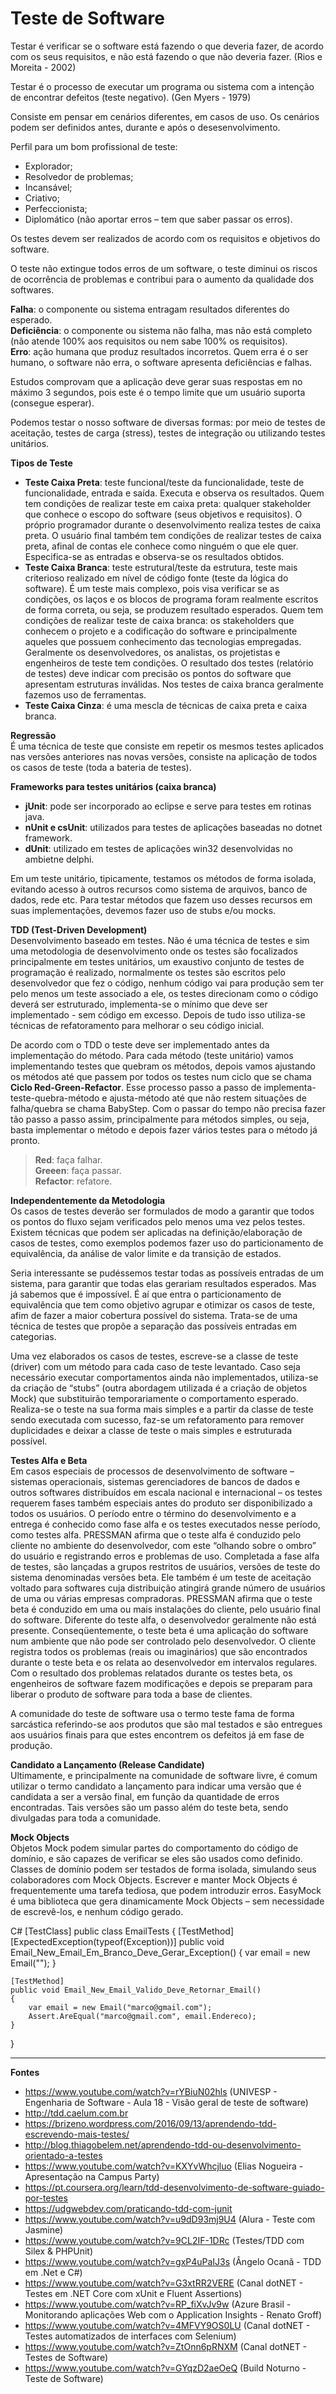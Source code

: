 # Teste de Software 

Testar é verificar se o software está fazendo o que deveria fazer, de acordo com os seus requisitos, e não está fazendo o que não deveria fazer. (Rios e Moreita - 2002)

Testar é o processo de executar um programa ou sistema com a intenção de encontrar defeitos (teste negativo). (Gen Myers - 1979)

Consiste em pensar em cenários diferentes, em casos de uso. Os cenários podem ser definidos antes, durante e após o desesenvolvimento.

Perfil para um bom profissional de teste:
- Explorador;
- Resolvedor de problemas;
- Incansável;
- Criativo;
- Perfeccionista;
- Diplomático (não aportar erros – tem que saber passar os erros).

Os testes devem ser realizados de acordo com os requisitos e objetivos do software.

O teste não extingue todos erros de um software, o teste diminui os riscos de ocorrência de problemas e contribui para o aumento da qualidade dos softwares.

**Falha**: o componente ou sistema entragam resultados diferentes do esperado.  
**Deficiência**: o componente ou sistema não falha, mas não está completo (não atende 100% aos requisitos ou nem sabe 100% os requisitos).  
**Erro**: ação humana que produz resultados incorretos. Quem erra é o ser humano, o software não erra, o software apresenta deficiências e falhas.  

Estudos comprovam que a aplicação deve gerar suas respostas em no máximo 3 segundos, pois este é o tempo limite que um usuário suporta (consegue esperar).

Podemos testar o nosso software de diversas formas: por meio de testes de aceitação, testes de carga (stress), testes de integração ou utilizando testes unitários.

**Tipos de Teste**  
- **Teste Caixa Preta**: teste funcional/teste da funcionalidade, teste de funcionalidade, entrada e saída. Executa e observa os resultados. Quem tem condições de realizar teste em caixa preta: qualquer stakeholder que conhece o escopo do software (seus objetivos e requisitos). O próprio programador durante o desenvolvimento realiza testes de caixa preta. O usuário final também tem condições de realizar testes de caixa preta, afinal de contas ele conhece como ninguém o que ele quer. Especifica-se as entradas e observa-se os resultados obtidos. 
- **Teste Caixa Branca**: teste estrutural/teste da estrutura, teste mais criterioso realizado em nível de código fonte (teste da lógica do software). É um teste mais complexo, pois visa verificar se as condições, os laços e os blocos de programa foram realmente escritos de forma correta, ou seja, se produzem resultado esperados. Quem tem condições de realizar teste de caixa branca: os stakeholders que conhecem o projeto e a codificação do software e principalmente aqueles que possuem conhecimento das tecnologias empregadas. Geralmente os desenvolvedores, os analistas, os projetistas e engenheiros de teste tem condições. O resultado dos testes (relatório de testes) deve indicar com precisão os pontos do software que apresentam estruturas inválidas. Nos testes de caixa branca geralmente fazemos uso de ferramentas.
- **Teste Caixa Cinza**: é uma mescla de técnicas de caixa preta e caixa branca.

**Regressão**  
É uma técnica de teste que consiste em repetir os mesmos testes aplicados nas versões anteriores nas novas versões, consiste na aplicação de todos os casos de teste (toda a bateria de testes).

**Frameworks para testes unitários (caixa branca)**  
- **jUnit**: pode ser incorporado ao eclipse e serve para testes em rotinas java.
- **nUnit e csUnit**: utilizados para testes de aplicações baseadas no dotnet framework.
- **dUnit**: utilizado em testes de aplicações win32 desenvolvidas no ambietne delphi.

Em um teste unitário, tipicamente, testamos os métodos de forma isolada, evitando acesso à outros recursos como sistema de arquivos, banco de dados, rede etc. Para testar métodos que fazem uso desses recursos em suas implementações, devemos fazer uso de stubs e/ou mocks.

**TDD (Test-Driven Development)**  
Desenvolvimento baseado em testes. Não é uma técnica de testes e sim uma metodologia de desenvolvimento onde os testes são focalizados principalmente em testes unitários, um exaustivo conjunto de testes de programação é realizado, normalmente os testes são escritos pelo desenvolvedor que fez o código, nenhum código vai para produção sem ter pelo menos um teste associado a ele, os testes direcionam como o código deverá ser estruturado,  implementa-se o mínimo que deve ser implementado - sem código em excesso. Depois de tudo isso utiliza-se técnicas de refatoramento para melhorar o seu código inicial.

De acordo com o TDD o teste deve ser implementado antes da implementação do método. Para cada método (teste unitário) vamos implementando testes que quebram os métodos, depois vamos ajustando os métodos até que passem por todos os testes num ciclo que se chama **Ciclo Red-Green-Refactor**. Esse processo passo a passo de implementa-teste-quebra-método e ajusta-método até que não restem situações de falha/quebra se chama BabyStep. Com o passar do tempo não precisa fazer tão passo a passo assim, principalmente para métodos simples, ou seja, basta implementar o método e depois fazer vários testes para o método já pronto.

> **Red**: faça falhar.  
**Greeen**: faça passar.  
**Refactor**: refatore.  

**Independentemente da Metodologia**  
Os casos de testes deverão ser formulados de modo a garantir que todos os pontos do fluxo sejam verificados pelo menos uma vez pelos testes. Existem técnicas que podem ser aplicadas na definição/elaboração de casos de testes, como exemplos podemos fazer uso do particionamento de equivalência, da análise de valor limite e da transição de estados. 

Seria interessante se pudéssemos testar todas as possíveis entradas de um sistema, para garantir que todas elas gerariam resultados esperados. Mas já sabemos que é impossível. É aí que entra o particionamento de equivalência que tem como objetivo agrupar e otimizar os casos de teste, afim de fazer a maior cobertura possível do sistema. Trata-se de uma técnica de testes que propõe a separação das possíveis entradas em categorias.

Uma vez elaborados os casos de testes, escreve-se a classe de teste (driver) com um método para cada caso de teste levantado. Caso seja necessário executar comportamentos ainda não implementados, utiliza-se da criação de “stubs” (outra abordagem utilizada é a criação de objetos Mock) que substituirão temporariamente o comportamento esperado. Realiza-se o teste na sua forma mais simples e a partir da classe de teste sendo executada com sucesso, faz-se um refatoramento para remover duplicidades e deixar a classe de teste o mais simples e estruturada possível. 

**Testes Alfa e Beta**  
Em casos especiais de processos de desenvolvimento de software – sistemas operacionais, sistemas gerenciadores de bancos de dados e outros softwares distribuídos em escala nacional e internacional – os testes requerem fases também especiais antes do produto ser disponibilizado a todos os usuários. O período entre o término do desenvolvimento e a entrega é conhecido como fase alfa e os testes executados nesse período, como testes alfa. PRESSMAN afirma que o teste alfa é conduzido pelo cliente no ambiente do desenvolvedor, com este “olhando sobre o ombro” do usuário e registrando erros e problemas de uso. Completada a fase alfa de testes, são lançadas a grupos restritos de usuários, versões de teste do sistema denominadas versões beta. Ele também é um teste de aceitação voltado para softwares cuja distribuição atingirá grande número de usuários de uma ou várias empresas compradoras. PRESSMAN afirma que o teste beta é conduzido em uma ou mais instalações do cliente, pelo usuário final do software. Diferente do teste alfa, o desenvolvedor geralmente não está presente. Conseqüentemente, o teste beta é uma aplicação do software num ambiente que não pode ser controlado pelo desenvolvedor. O cliente registra todos os problemas (reais ou imaginários) que são encontrados durante o teste beta e os relata ao desenvolvedor em intervalos regulares. Com o resultado dos problemas relatados durante os testes beta, os engenheiros de software fazem modificações e depois se preparam para liberar o produto de software para toda a base de clientes.

A comunidade do teste de software usa o termo teste fama de forma sarcástica referindo-se aos produtos que são mal testados e são entregues aos usuários finais para que estes encontrem os defeitos já em fase de produção.

**Candidato a Lançamento (Release Candidate)**  
Ultimamente, e principalmente na comunidade de software livre, é comum utilizar o termo candidato a lançamento para indicar uma versão que é candidata a ser a versão final, em função da quantidade de erros encontradas. Tais versões são um passo além do teste beta, sendo divulgadas para toda a comunidade.

**Mock Objects**  
Objetos Mock podem simular partes do comportamento do código de domínio, e são capazes de verificar se eles são usados como definido. Classes de domínio podem ser testados de forma isolada, simulando seus colaboradores com Mock Objects. Escrever e manter Mock Objects é frequentemente uma tarefa tediosa, que podem introduzir erros. EasyMock é uma biblioteca que gera dinamicamente Mock Objects – sem necessidade de escrevê-los, e nenhum código gerado.

C#
[TestClass]
public class EmailTests 
{
	[TestMethod]
	[ExpectedException(typeof(Exception))]
	public void Email_New_Email_Em_Branco_Deve_Gerar_Exception() 
	{
		var email = new Email("");
	}

	[TestMethod]
	public void Email_New_Email_Valido_Deve_Retornar_Email() 
	{
		var email = new Email("marco@gmail.com");
		Assert.AreEqual("marco@gmail.com", email.Endereco);
	}
}

--- 

**Fontes** 

- https://www.youtube.com/watch?v=rYBiuN02hls (UNIVESP - Engenharia de Software - Aula 18 - Visão geral de teste de software)
- http://tdd.caelum.com.br 
- https://brizeno.wordpress.com/2016/09/13/aprendendo-tdd-escrevendo-mais-testes/
- http://blog.thiagobelem.net/aprendendo-tdd-ou-desenvolvimento-orientado-a-testes 
- https://www.youtube.com/watch?v=KXYvWhcjluo (Elias Nogueira - Apresentação na Campus Party)
- https://pt.coursera.org/learn/tdd-desenvolvimento-de-software-guiado-por-testes 
- https://udgwebdev.com/praticando-tdd-com-junit
- https://www.youtube.com/watch?v=u9dD93mj9U4 (Alura - Teste com Jasmine) 
- https://www.youtube.com/watch?v=9CL2IF-1DRc (Testes/TDD com Silex & PHPUnit)
- https://www.youtube.com/watch?v=gxP4uPaIJ3s (Ângelo Ocanã - TDD em .Net e C#)
- https://www.youtube.com/watch?v=G3xtRR2VERE (Canal dotNET - Testes em .NET Core com xUnit e Fluent Assertions) 
- https://www.youtube.com/watch?v=RP_fiXvJv9w (Azure Brasil - Monitorando aplicações Web com o Application Insights - Renato Groff)
- https://www.youtube.com/watch?v=4MFVY9OS0LU (Canal dotNET - Testes automatizados de interfaces com Selenium)
- https://www.youtube.com/watch?v=ZtOnn6pRNXM (Canal dotNET - Testes de Software)
- https://www.youtube.com/watch?v=GYqzD2aeOeQ (Build Noturno - Teste de Software)